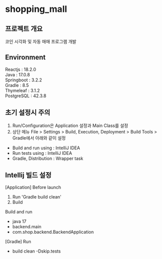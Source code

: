 # shopping_mall
## 프로젝트 개요
코인 시각화 및 자동 매매 프로그램 개발

## Environment
Reactjs : 18.2.0<br>
Java : 17.0.8<br>
Springboot : 3.2.2<br>
Gradle : 8.5<br>
Thymeleaf : 3.1.2<br>
PostgreSQL : 42.3.8

## 초기 설정시 주의
1. Run/Configuration은 Application 설정과 Main Class를 설정
2. 상단 메뉴 File > Settings > Build, Execution, Deployment > Build Tools > Gradle에서 아래와 같이 설정
- Build and run using : IntelliJ IDEA
- Run tests using : IntelliJ IDEA
- Gradle, Distribution : Wrapper task

## Intellij 빌드 설정
[Application]
Before launch
1. Run 'Gradle build clean'
2. Build

Build and run
- java 17
- backend.main
- com.shop.backend.BackendApplication

[Gradle]
Run
- build clean -Dskip.tests
